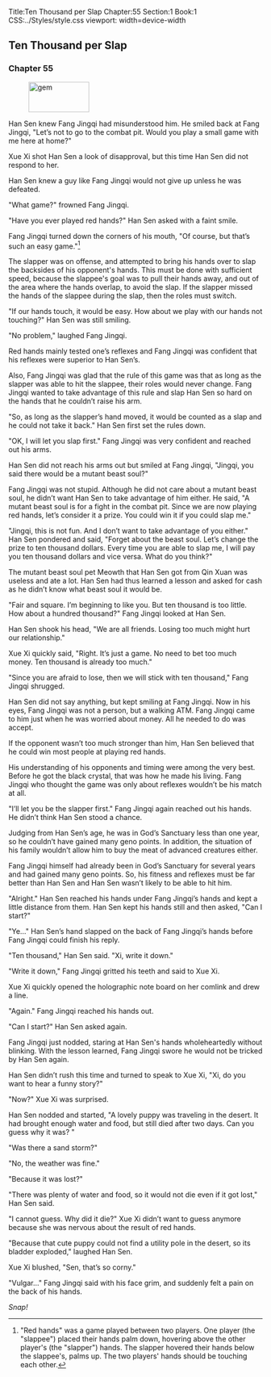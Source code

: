 Title:Ten Thousand per Slap
Chapter:55
Section:1
Book:1
CSS:../Styles/style.css
viewport: width=device-width

## Ten Thousand per Slap
### Chapter 55

<figure>
	<img src="../Images/gem.gif" alt="gem" id="gem" width="120" height="60" />
</figure>


Han Sen knew Fang Jingqi had misunderstood him. He smiled back at Fang Jingqi, "Let’s not to go to the combat pit. Would you play a small game with me here at home?"

Xue Xi shot Han Sen a look of disapproval, but this time Han Sen did not respond to her.

Han Sen knew a guy like Fang Jingqi would not give up unless he was defeated.

"What game?" frowned Fang Jingqi.

"Have you ever played red hands?" Han Sen asked with a faint smile.

Fang Jingqi turned down the corners of his mouth, "Of course, but that’s such an easy game."[^red hands]

<!--"Red hands" was a game played between two players. One player (the "slappee") placed their hands palm down, hovering above the other player's (the "slapper") hands. The slapper hovered their hands below the slappee's, palms up. The two players' hands should be touching each other.-->

The slapper was on offense, and attempted to bring his hands over to slap the backsides of his opponent's hands. This must be done with sufficient speed, because the slappee's goal was to pull their hands away, and out of the area where the hands overlap, to avoid the slap. If the slapper missed the hands of the slappee during the slap, then the roles must switch.

"If our hands touch, it would be easy. How about we play with our hands not touching?" Han Sen was still smiling.

"No problem," laughed Fang Jingqi.

Red hands mainly tested one’s reflexes and Fang Jingqi was confident that his reflexes were superior to Han Sen’s.

Also, Fang Jingqi was glad that the rule of this game was that as long as the slapper was able to hit the slappee, their roles would never change. Fang Jingqi wanted to take advantage of this rule and slap Han Sen so hard on the hands that he couldn’t raise his arm.

"So, as long as the slapper’s hand moved, it would be counted as a slap and he could not take it back." Han Sen first set the rules down.

"OK, I will let you slap first." Fang Jingqi was very confident and reached out his arms.

Han Sen did not reach his arms out but smiled at Fang Jingqi, "Jingqi, you said there would be a mutant beast soul?"

Fang Jingqi was not stupid. Although he did not care about a mutant beast soul, he didn’t want Han Sen to take advantage of him either. He said, "A mutant beast soul is for a fight in the combat pit. Since we are now playing red hands, let’s consider it a prize. You could win it if you could slap me."

"Jingqi, this is not fun. And I don’t want to take advantage of you either." Han Sen pondered and said, "Forget about the beast soul. Let’s change the prize to ten thousand dollars. Every time you are able to slap me, I will pay you ten thousand dollars and vice versa. What do you think?"

The mutant beast soul pet Meowth that Han Sen got from Qin Xuan was useless and ate a lot. Han Sen had thus learned a lesson and asked for cash as he didn’t know what beast soul it would be.

"Fair and square. I’m beginning to like you. But ten thousand is too little. How about a hundred thousand?" Fang Jingqi looked at Han Sen.

Han Sen shook his head, "We are all friends. Losing too much might hurt our relationship."

Xue Xi quickly said, "Right. It’s just a game. No need to bet too much money. Ten thousand is already too much."

"Since you are afraid to lose, then we will stick with ten thousand," Fang Jingqi shrugged.

Han Sen did not say anything, but kept smiling at Fang Jingqi. Now in his eyes, Fang Jingqi was not a person, but a walking ATM. Fang Jingqi came to him just when he was worried about money. All he needed to do was accept.

If the opponent wasn’t too much stronger than him, Han Sen believed that he could win most people at playing red hands.

His understanding of his opponents and timing were among the very best. Before he got the black crystal, that was how he made his living. Fang Jingqi who thought the game was only about reflexes wouldn’t be his match at all.

"I’ll let you be the slapper first." Fang Jingqi again reached out his hands. He didn’t think Han Sen stood a chance.

Judging from Han Sen’s age, he was in God’s Sanctuary less than one year, so he couldn’t have gained many geno points. In addition, the situation of his family wouldn’t allow him to buy the meat of advanced creatures either.

Fang Jingqi himself had already been in God’s Sanctuary for several years and had gained many geno points. So, his fitness and reflexes must be far better than Han Sen and Han Sen wasn’t likely to be able to hit him.

"Alright." Han Sen reached his hands under Fang Jingqi’s hands and kept a little distance from them. Han Sen kept his hands still and then asked, "Can I start?"

"Ye…" Han Sen’s hand slapped on the back of Fang Jingqi’s hands before Fang Jingqi could finish his reply.

"Ten thousand," Han Sen said. "Xi, write it down."

"Write it down," Fang Jingqi gritted his teeth and said to Xue Xi.

Xue Xi quickly opened the holographic note board on her comlink and drew a line.

"Again." Fang Jingqi reached his hands out.

"Can I start?" Han Sen asked again.

Fang Jingqi just nodded, staring at Han Sen's hands wholeheartedly without blinking. With the lesson learned, Fang Jingqi swore he would not be tricked by Han Sen again.

Han Sen didn’t rush this time and turned to speak to Xue Xi, "Xi, do you want to hear a funny story?"

"Now?" Xue Xi was surprised.

Han Sen nodded and started, "A lovely puppy was traveling in the desert. It had brought enough water and food, but still died after two days. Can you guess why it was? "

"Was there a sand storm?"

"No, the weather was fine."

"Because it was lost?"

"There was plenty of water and food, so it would not die even if it got lost," Han Sen said.

"I cannot guess. Why did it die?" Xue Xi didn’t want to guess anymore because she was nervous about the result of red hands.

"Because that cute puppy could not find a utility pole in the desert, so its bladder exploded," laughed Han Sen.

Xue Xi blushed, "Sen, that’s so corny."

"Vulgar..." Fang Jingqi said with his face grim, and suddenly felt a pain on the back of his hands.

*Snap!*

[^red hands]: "Red hands" was a game played between two players. One player (the "slappee") placed their hands palm down, hovering above the other player's (the "slapper") hands. The slapper hovered their hands below the slappee's, palms up. The two players' hands should be touching each other.